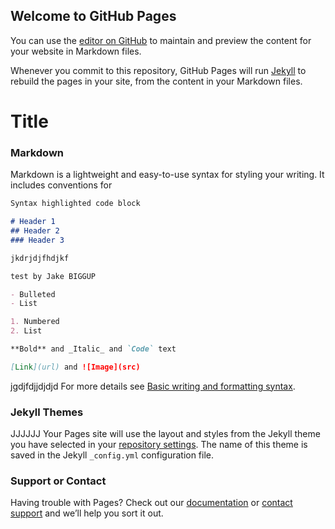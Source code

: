 ## Welcome to GitHub Pages

You can use the [editor on GitHub](https://github.com/paellapapi/groupproject.github.io/edit/gh-pages/index.md) to maintain and preview the content for your website in Markdown files.

Whenever you commit to this repository, GitHub Pages will run [Jekyll](https://jekyllrb.com/) to rebuild the pages in your site, from the content in your Markdown files.
<h1> Title </h1>

### Markdown

Markdown is a lightweight and easy-to-use syntax for styling your writing. It includes conventions for

```markdown
Syntax highlighted code block

# Header 1
## Header 2
### Header 3

jkdrjdjfhdjkf

test by Jake BIGGUP

- Bulleted
- List

1. Numbered
2. List

**Bold** and _Italic_ and `Code` text

[Link](url) and ![Image](src)
```


jgdjfdjjdjdjd
For more details see [Basic writing and formatting syntax](https://docs.github.com/en/github/writing-on-github/getting-started-with-writing-and-formatting-on-github/basic-writing-and-formatting-syntax).

### Jekyll Themes
JJJJJJ
Your Pages site will use the layout and styles from the Jekyll theme you have selected in your [repository settings](https://github.com/paellapapi/groupproject.github.io/settings/pages). The name of this theme is saved in the Jekyll `_config.yml` configuration file.

### Support or Contact

Having trouble with Pages? Check out our [documentation](https://docs.github.com/categories/github-pages-basics/) or [contact support](https://support.github.com/contact) and we’ll help you sort it out.
